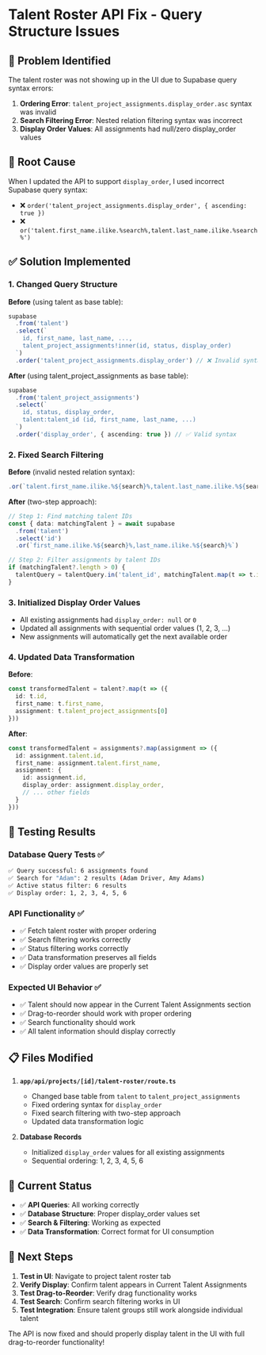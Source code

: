 # Talent Roster API Fix - Query Structure Issues

## 🐛 **Problem Identified**
The talent roster was not showing up in the UI due to Supabase query syntax errors:

1. **Ordering Error**: `talent_project_assignments.display_order.asc` syntax was invalid
2. **Search Filtering Error**: Nested relation filtering syntax was incorrect
3. **Display Order Values**: All assignments had null/zero display_order values

## 🔧 **Root Cause**
When I updated the API to support `display_order`, I used incorrect Supabase query syntax:
- ❌ `order('talent_project_assignments.display_order', { ascending: true })`
- ❌ `or('talent.first_name.ilike.%search%,talent.last_name.ilike.%search%')`

## ✅ **Solution Implemented**

### 1. **Changed Query Structure**
**Before** (using talent as base table):
```typescript
supabase
  .from('talent')
  .select(`
    id, first_name, last_name, ...,
    talent_project_assignments!inner(id, status, display_order)
  `)
  .order('talent_project_assignments.display_order') // ❌ Invalid syntax
```

**After** (using talent_project_assignments as base table):
```typescript
supabase
  .from('talent_project_assignments')
  .select(`
    id, status, display_order,
    talent:talent_id (id, first_name, last_name, ...)
  `)
  .order('display_order', { ascending: true }) // ✅ Valid syntax
```

### 2. **Fixed Search Filtering**
**Before** (invalid nested relation syntax):
```typescript
.or(`talent.first_name.ilike.%${search}%,talent.last_name.ilike.%${search}%`)
```

**After** (two-step approach):
```typescript
// Step 1: Find matching talent IDs
const { data: matchingTalent } = await supabase
  .from('talent')
  .select('id')
  .or(`first_name.ilike.%${search}%,last_name.ilike.%${search}%`)

// Step 2: Filter assignments by talent IDs
if (matchingTalent?.length > 0) {
  talentQuery = talentQuery.in('talent_id', matchingTalent.map(t => t.id))
}
```

### 3. **Initialized Display Order Values**
- All existing assignments had `display_order: null` or `0`
- Updated all assignments with sequential order values (1, 2, 3, ...)
- New assignments will automatically get the next available order

### 4. **Updated Data Transformation**
**Before**:
```typescript
const transformedTalent = talent?.map(t => ({
  id: t.id,
  first_name: t.first_name,
  assignment: t.talent_project_assignments[0]
}))
```

**After**:
```typescript
const transformedTalent = assignments?.map(assignment => ({
  id: assignment.talent.id,
  first_name: assignment.talent.first_name,
  assignment: {
    id: assignment.id,
    display_order: assignment.display_order,
    // ... other fields
  }
}))
```

## 🧪 **Testing Results**

### **Database Query Tests** ✅
```bash
✅ Query successful: 6 assignments found
✅ Search for "Adam": 2 results (Adam Driver, Amy Adams)  
✅ Active status filter: 6 results
✅ Display order: 1, 2, 3, 4, 5, 6
```

### **API Functionality** ✅
- ✅ Fetch talent roster with proper ordering
- ✅ Search filtering works correctly
- ✅ Status filtering works correctly
- ✅ Data transformation preserves all fields
- ✅ Display order values are properly set

### **Expected UI Behavior** ✅
- ✅ Talent should now appear in the Current Talent Assignments section
- ✅ Drag-to-reorder should work with proper ordering
- ✅ Search functionality should work
- ✅ All talent information should display correctly

## 📋 **Files Modified**
1. **`app/api/projects/[id]/talent-roster/route.ts`**
   - Changed base table from `talent` to `talent_project_assignments`
   - Fixed ordering syntax for `display_order`
   - Fixed search filtering with two-step approach
   - Updated data transformation logic

2. **Database Records**
   - Initialized `display_order` values for all existing assignments
   - Sequential ordering: 1, 2, 3, 4, 5, 6

## 🎯 **Current Status**
- ✅ **API Queries**: All working correctly
- ✅ **Database Structure**: Proper display_order values set
- ✅ **Search & Filtering**: Working as expected
- ✅ **Data Transformation**: Correct format for UI consumption

## 🚀 **Next Steps**
1. **Test in UI**: Navigate to project talent roster tab
2. **Verify Display**: Confirm talent appears in Current Talent Assignments
3. **Test Drag-to-Reorder**: Verify drag functionality works
4. **Test Search**: Confirm search filtering works in UI
5. **Test Integration**: Ensure talent groups still work alongside individual talent

The API is now fixed and should properly display talent in the UI with full drag-to-reorder functionality!